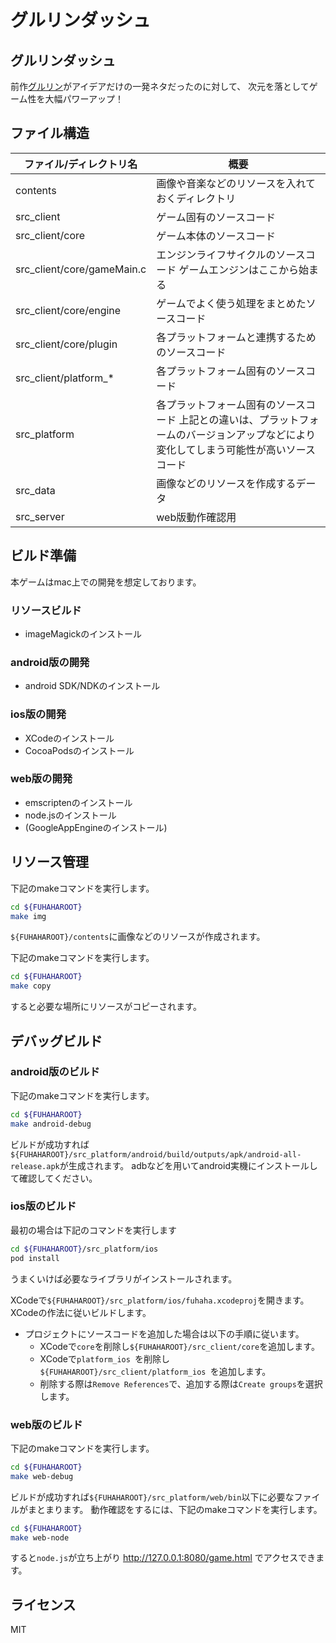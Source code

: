 グルリンダッシュ
======================

## グルリンダッシュ

前作[グルリン](http://totetero.com/project/gururin/frame.html)がアイデアだけの一発ネタだったのに対して、
次元を落としてゲーム性を大幅パワーアップ！

## ファイル構造

| ファイル/ディレクトリ名 | 概要 |
|------------------------|-------------|
| contents                   | 画像や音楽などのリソースを入れておくディレクトリ |
| src_client                 | ゲーム固有のソースコード |
| src_client/core            | ゲーム本体のソースコード |
| src_client/core/gameMain.c | エンジンライフサイクルのソースコード ゲームエンジンはここから始まる |
| src_client/core/engine     | ゲームでよく使う処理をまとめたソースコード |
| src_client/core/plugin     | 各プラットフォームと連携するためのソースコード |
| src_client/platform_*      | 各プラットフォーム固有のソースコード |
| src_platform               | 各プラットフォーム固有のソースコード 上記との違いは、プラットフォームのバージョンアップなどにより変化してしまう可能性が高いソースコード |
| src_data                   | 画像などのリソースを作成するデータ |
| src_server                 | web版動作確認用 |


## ビルド準備

本ゲームはmac上での開発を想定しております。

### リソースビルド

* imageMagickのインストール

### android版の開発

* android SDK/NDKのインストール

### ios版の開発

* XCodeのインストール
* CocoaPodsのインストール

### web版の開発

* emscriptenのインストール
* node.jsのインストール
* (GoogleAppEngineのインストール)

## リソース管理

下記のmakeコマンドを実行します。

```bash
cd ${FUHAHAROOT}
make img
```

`${FUHAHAROOT}/contents`に画像などのリソースが作成されます。

下記のmakeコマンドを実行します。

```bash
cd ${FUHAHAROOT}
make copy
```

すると必要な場所にリソースがコピーされます。

## デバッグビルド

### android版のビルド

下記のmakeコマンドを実行します。

```bash
cd ${FUHAHAROOT}
make android-debug
```

ビルドが成功すれば`${FUHAHAROOT}/src_platform/android/build/outputs/apk/android-all-release.apk`が生成されます。
adbなどを用いてandroid実機にインストールして確認してください。

### ios版のビルド

最初の場合は下記のコマンドを実行します

```bash
cd ${FUHAHAROOT}/src_platform/ios
pod install
```

うまくいけば必要なライブラリがインストールされます。

XCodeで`${FUHAHAROOT}/src_platform/ios/fuhaha.xcodeproj`を開きます。
XCodeの作法に従いビルドします。

* プロジェクトにソースコードを追加した場合は以下の手順に従います。
    * XCodeで`core`を削除し`${FUHAHAROOT}/src_client/core`を追加します。
    * XCodeで`platform_ios `を削除し`${FUHAHAROOT}/src_client/platform_ios `を追加します。
    * 削除する際は`Remove References`で、追加する際は`Create groups`を選択します。

### web版のビルド

下記のmakeコマンドを実行します。

```bash
cd ${FUHAHAROOT}
make web-debug
```

ビルドが成功すれば`${FUHAHAROOT}/src_platform/web/bin`以下に必要なファイルがまとまります。
動作確認をするには、下記のmakeコマンドを実行します。

```bash
cd ${FUHAHAROOT}
make web-node
```

すると`node.js`が立ち上がり http://127.0.0.1:8080/game.html でアクセスできます。

## ライセンス

MIT
